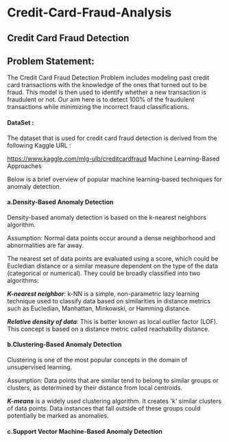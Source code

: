 # Credit-Card-Fraud-Analysis

## Credit Card Fraud Detection

## Problem Statement:

The Credit Card Fraud Detection Problem includes modeling past credit card transactions with the knowledge of the ones that turned out to be fraud. This model is then used to identify whether a new transaction is fraudulent or not. Our aim here is to detect 100% of the fraudulent transactions while minimizing the incorrect fraud classifications.

#### DataSet : 

The dataset that is used for credit card fraud detection is derived from the following Kaggle URL :

https://www.kaggle.com/mlg-ulb/creditcardfraud
Machine Learning-Based Approaches

Below is a brief overview of popular machine learning-based techniques for anomaly detection. 

#### a.Density-Based Anomaly Detection 
Density-based anomaly detection is based on the k-nearest neighbors algorithm.

Assumption: Normal data points occur around a dense neighborhood and abnormalities are far away. 

The nearest set of data points are evaluated using a score, which could be Eucledian distance or a similar measure dependent on the type of the data (categorical or numerical). They could be broadly classified into two algorithms:

***K-nearest neighbor***: k-NN is a simple, non-parametric lazy learning technique used to classify data based on similarities in distance metrics such as Eucledian, Manhattan, Minkowski, or Hamming distance.

***Relative density of data***: This is better known as local outlier factor (LOF). This concept is based on a distance metric called reachability distance.

#### b.Clustering-Based Anomaly Detection 
Clustering is one of the most popular concepts in the domain of unsupervised learning.

Assumption: Data points that are similar tend to belong to similar groups or clusters, as determined by their distance from local centroids.

***K-means*** is a widely used clustering algorithm. It creates 'k' similar clusters of data points. Data instances that fall outside of these groups could potentially be marked as anomalies.

#### c.Support Vector Machine-Based Anomaly Detection 
